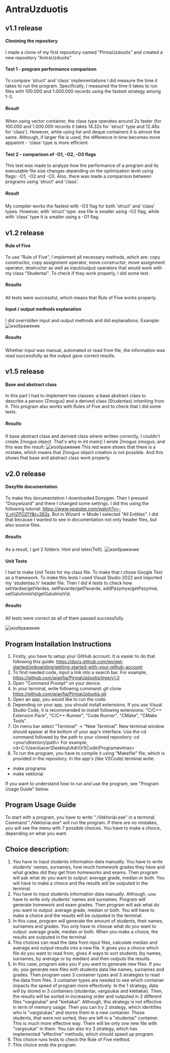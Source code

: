 # AntraUzduotis

## v1.1 release
#### Clonining the repository
I made a clone of my first repository named "PirmaUzduotis" and created a new repository "AntraUzduotis".

#### Test 1 - program performance comparison
To compare 'struct' and 'class' implementations I did measure the time it takes to run the program. Specifically, I measured the time it takes to run files with 100.000 and 1.000.000 records using the fastest strategy among 1-3.
##### Result
When using vector container, the class type operates around 2s faster (for 100.000 and 1.000.000 records it takes 14.32s for 'struct' type and 12.46s for 'class'). However, while using list and deque containers it is almost the same. Although, if larger file is used, the difference in time becomes more apparent - 'class' type is more efficient.

#### Test 2 - comparison of -O1, -O2, -O3 flags
This test was made to analyze how the performance of a program and its executable file size changes depending on the optimization level using flags: -O1, -O2 and -O3. Also, there was made a comparison between programs using 'struct' and 'class'.
##### Result
My compiler works the fastest with -O3 flag for both 'struct' and 'class' types. However, with 'struct' type .exe file is smaller using -O2 flag, while with 'class' type it is smaller using a -O1 flag.

## v1.2 release
#### Rule of Five
To use "Rule of Five", I implement all necessary methods, which are: copy constructor, copy assignment operator, move constructor, move assignment operator, destructor as well as input/output operators that would work with my class "Studentai". To check if they work properly, I did some test.
##### Results
All tests were successful, which means that Rule of Five works properly.

#### Input / output methods explanation
I did overridden input and output methods and did explanations. Example:
![изображение](https://github.com/aran1ja/AntraUzduotis/assets/147089828/639c853e-dbd6-4f24-9109-12f9f860f14c)
##### Results
Whether input was manual, automated or read from file, the information was read successfully as the output gave correct results.

## v1.5 release
#### Base and abstract class
In this part I had to implement two classes: a base abstract class to describe a person (Zmogus) and a derived class (Studentas) inheriting from it. This program also works with Rules of Five and to check that I did some tests.
##### Results
If base abstract class and derived class where written correctly, I couldn't create Zmogus object. That's why in int main() I wrote Zmogus zmogus; and this was the result: 
![изображение](https://github.com/aran1ja/AntraUzduotis/assets/147089828/c41668b4-f5e7-4d3a-9f95-ffd940a24e84)
This red wave shows that there is a mistake, which means that Zmogus object creation is not possible. And this shows that base and abstract class work properly.

## v2.0 release
#### Doxyfile documentation
To make this documentation I downloaded Doxygen. Then I pressed "Doxywizard" and there I changed some settings. I did this using the following tutorial: https://www.youtube.com/watch?v=-V_vHZPOZfY&t=283s. But in Wizard -> Mode I selected "All Entities". I did that because I wanted to see in documentation not only header files, but also source files.
##### Results
As a result, I got 2 folders: html and latex(TeX).
![изображение](https://github.com/aran1ja/AntraUzduotis/assets/147089828/c2e22be7-f192-4498-95d6-af289b3b023b)

#### Unit Tests
I had to make Unit Tests for my class file. To make that I chose Google Test as a framework. To make this tests I used Visual Studio 2022 and imported my 'studentas.h' header file. Then I did 4 tests to check how setVardas/getVardas, setPavarde/getPavarde, addPazymys/getPazymiai, setGalutinisVid/getGalutinisVid.
##### Results
All tests were correct as all of them passed successfully.

![изображение](https://github.com/aran1ja/AntraUzduotis/assets/147089828/32e2f255-aebf-4a54-a305-8071b11a1de6)


## Program Installation Instructions
1. Firstly, you have to setup your GitHub account. It is easier to do that following this guide: https://docs.github.com/en/get-started/onboarding/getting-started-with-your-github-account 
2. To find needed code, input a link into a search bar. For example, https://github.com/aran1ja/PirmaUzduotis/tree/v1.0
3. Open "Command Prompt" on your device.
4. In your terminal, write following command: git clone <https://github.com/aran1ja/PirmaUzduotis.git>
5. Open an app, you would like to run the code.
6. Depending on your app, you should install extensions. If you use Visual Studio Code, it is recommended to install following extensions:
"C/C++ Extension Pack", "C/C++ Runner", "Code Runner", "CMake", "CMake Tools".
7. On menu bar select "Terminal" -> "New Terminal". New terminal window should appear at the bottom of your app's interface.
Use the cd command followed by the path to your cloned repository: cd <your\directory\path>
For example, cd<C:\Users\acer\Desktop\Adri\VSCode\Programavimas>
8. To run the program, you have to compile it using "Makefile" file, which is provided in the repository. In the app's (like VSCode) terminal write:
* make programa
* make vektoriai

If you want to understand how to run and use the program, see "Program Usage Guide" below.

## Program Usage Guide
To start with a program, you have to write "./Vektoriai.exe" in a terminal.
Command "./Vektoriai.exe" will run the program. If there are no mistakes, you will see the menu with 7 possible choices. You have to make a choice, depending on what you want.

## Choice description:
1. You have to input students information data manually. You have to write students' names, surnames, how much homework grades they have and what grades did they get from homeworks and exams. Then program will ask what do you want to output: average grade, median or both. You will have to make a choice and the results will be outputed in the terminal.
2. You have to input students information data manually. Although, uou have to write only students' names and surnames. Program will generate homework and exam grades. Then program will ask what do you want to output: average grade, median or both. You will have to make a choice and the results will be outputed in the terminal.
3. In this case, program will generate the amount of students, their names, surnames and grades. You only have to choose what do you want to output: average grade, median or both. When you make a choice, the results are outputed in the terminal.
4. This choices can read the data from input files, calculate median and average and output results into a new file. It gives you a choice which file do you want to read from, gives 4 ways to sort students (by names, surnames, by average or by median) and then outputs the results.
5. In this case, program asks you if you want to generate new files. If you do, you generate new files with students data like names, surnames and grades. Then program uses 3 container types and 3 strategies to read the data from files. 3 container types are needed to see which container impacts the speed of program more effectively. In the 1 strategy, data will by stored in 3 containers (studentai, vargsiukai and kietiakai). Then, the results will be sorted in increasing order and outputed in 2 different files "vargsiukai" and "kietiakai". Although, this strategy is not effective in term of memory usage. Then you can try 2 strategy, which identifies who is "vargsiukas" and stores them in a new container. Those students, that were not sorted, they are left in a "studentai" container. This is much more effective way. There will be only one new file with "vargsiukai" in them. You can also try 3 strategy, which has implemented "effective" methods, which should speed up program.
6. This choice runs tests to check the Rule of Five method.
7. This choice ends the program. 
